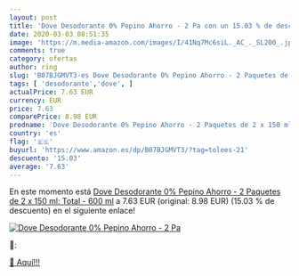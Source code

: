 ```yaml
---
layout: post
title: 'Dove Desodorante 0% Pepino Ahorro - 2 Pa con un 15.03 % de descuento'
date: 2020-03-03 08:51:35
image: 'https://m.media-amazon.com/images/I/41Nq7Mc6siL._AC_._SL200_.jpg'
comments: true
category: ofertas
author: ring
slug: 'B07BJGMVT3-es Dove Desodorante 0% Pepino Ahorro - 2 Paquetes de 2 x 150...'
tags: [ 'desodorante','dove', ]
actualPrice: 7.63 EUR
currency: EUR
price: 7.63
comparePrice: 8.98 EUR
prodname: 'Dove Desodorante 0% Pepino Ahorro - 2 Paquetes de 2 x 150 ml: Total - 600 ml'
country: 'es'
flag: '🇪🇸'
buyurl: 'https://www.amazon.es/dp/B07BJGMVT3/?tag=tolees-21'
descuento: '15.03'
average: '7.63'
---
```


En este momento está [Dove Desodorante 0% Pepino Ahorro - 2 Paquetes de 2 x 150 ml: Total - 600 ml](https://www.amazon.es/dp/B07BJGMVT3/?tag=tolees-21) a 7.63 EUR (original: 8.98 EUR) (15.03 %  de descuento) en el siguiente enlace!

[![Dove Desodorante 0% Pepino Ahorro - 2 Pa](https://m.media-amazon.com/images/I/41Nq7Mc6siL._AC_._SL200_.jpg)](https://www.amazon.es/dp/B07BJGMVT3/?tag=tolees-21)

🔎:


[🛒 Aquí!!!](https://www.amazon.es/dp/B07BJGMVT3/?tag=tolees-21)
